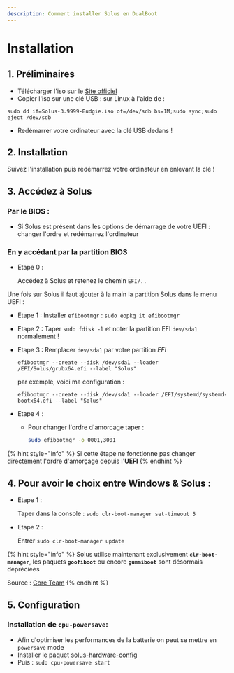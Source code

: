```yaml
---
description: Comment installer Solus en DualBoot
---
```


# Installation

## 1. Préliminaires

* Télécharger l'iso sur le [Site officiel](https://getsol.us/download/)
* Copier l'iso sur une clé USB : sur Linux à l'aide de :

```text
sudo dd if=Solus-3.9999-Budgie.iso of=/dev/sdb bs=1M;sudo sync;sudo eject /dev/sdb
```

* Redémarrer votre ordinateur avec la clé USB dedans ! 

## 2. Installation

Suivez l'installation puis redémarrez votre ordinateur en enlevant la clé !

## 3. Accédez à Solus

### Par le BIOS :

* Si Solus est présent dans les options de démarrage de votre UEFI : changer l'ordre et redémarrez l'ordinateur

### En y accédant par la partition BIOS

* Etape 0 :

  Accédez à Solus et retenez le chemin `EFI/..`

Une fois sur Solus il faut ajouter à la main la partition Solus dans le menu UEFI :

* Etape 1 : Installer `efibootmgr` : `sudo eopkg it efibootmgr`
* Etape 2 : Taper `sudo fdisk -l` et noter la partition EFI `dev/sda1` normalement !
* Etape 3 : Remplacer `dev/sda1` par votre partition _EFI_

  ```text
  efibootmgr --create --disk /dev/sda1 --loader /EFI/Solus/grubx64.efi --label "Solus"
  ```

  par exemple, voici ma configuration :

  ```text
  efibootmgr --create --disk /dev/sda1 --loader /EFI/systemd/systemd-bootx64.efi --label "Solus"
  ```

* Etape 4 :
  * Pour changer l'ordre d'amorcage taper :

    ```bash
    sudo efibootmgr -o 0001,3001
    ```

{% hint style="info" %}
Si cette étape ne fonctionne pas changer directement l'ordre d'amorçage depuis l'**UEFI** 
{% endhint %}

## 4. Pour avoir le choix entre Windows & Solus :

* Etape 1 :

  Taper dans la console : `sudo clr-boot-manager set-timeout 5`

* Etape 2 :

  Entrer `sudo clr-boot-manager update`

{% hint style="info" %}
Solus utilise maintenant exclusivement **`clr-boot-manager`**, les paquets **`goofiboot`** ou encore **`gummiboot`** sont désormais dépréciées

Source : [Core Team](https://github.com/solus-cold-storage/goofiboot)
{% endhint %}

## 5. Configuration

### Installation de `cpu-powersave`:

* Afin d'optimiser les performances de la batterie on peut se mettre en `powersave` mode 
* Installer le paquet [solus-hardware-config](https://github.com/solus-project/solus-hardware-config)
* Puis : `sudo cpu-powersave start`

